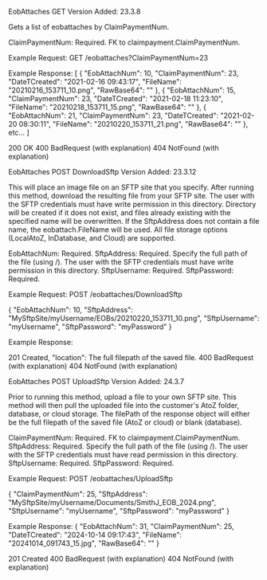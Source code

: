 EobAttaches GET
Version Added: 23.3.8

Gets a list of eobattaches by ClaimPaymentNum.

ClaimPaymentNum: Required. FK to claimpayment.ClaimPaymentNum.

Example Request:
GET /eobattaches?ClaimPaymentNum=23

Example Response:
[
{
"EobAttachNum": 10,
"ClaimPaymentNum": 23,
"DateTCreated": "2021-02-16 09:43:17",
"FileName": "20210216_153711_10.png",
"RawBase64": ""
},
{
"EobAttachNum": 15,
"ClaimPaymentNum": 23,
"DateTCreated": "2021-02-18 11:23:10",
"FileName": "20210218_153711_15.png",
"RawBase64": ""
},
{
"EobAttachNum": 21,
"ClaimPaymentNum": 23,
"DateTCreated": "2021-02-20 08:30:11",
"FileName": "20210220_153711_21.png",
"RawBase64": ""
},
etc...
]

200 OK
400 BadRequest (with explanation)
404 NotFound (with explanation)

EobAttaches POST DownloadSftp
Version Added: 23.3.12

This will place an image file on an SFTP site that you specify. After running this method, download the resulting file from your SFTP site. The user with the SFTP credentials must have write permission in this directory. Directory will be created if it does not exist, and files already existing with the specified name will be overwritten. If the SftpAddress does not contain a file name, the eobattach.FileName will be used. All file storage options (LocalAtoZ, InDatabase, and Cloud) are supported.

EobAttachNum: Required.
SftpAddress: Required. Specify the full path of the file (using /). The user with the SFTP credentials must have write permission in this directory.
SftpUsername: Required.
SftpPassword: Required.

Example Request:
POST /eobattaches/DownloadSftp

{
"EobAttachNum": 10,
"SftpAddress": "MySftpSite/myUsername/EOBs/20210220_153711_10.png",
"SftpUsername": "myUsername",
"SftpPassword": "myPassword"
}

Example Response:

201 Created, "location": The full filepath of the saved file.
400 BadRequest (with explanation)
404 NotFound (with explanation)

EobAttaches POST UploadSftp
Version Added: 24.3.7

Prior to running this method, upload a file to your own SFTP site. This method will then pull the uploaded file into the customer's AtoZ folder, database, or cloud storage. The filePath of the response object will either be the full filepath of the saved file (AtoZ or cloud) or blank (database).

ClaimPaymentNum: Required. FK to claimpayment.ClaimPaymentNum.
SftpAddress: Required. Specify the full path of the file (using /). The user with the SFTP credentials must have read permission in this directory.
SftpUsername: Required.
SftpPassword: Required.

Example Request:
POST /eobattaches/UploadSftp

{
"ClaimPaymentNum": 25,
"SftpAddress": "MySftpSite/myUsername/Documents/SmithJ_EOB_2024.png",
"SftpUsername": "myUsername",
"SftpPassword": "myPassword"
}

Example Response:
{
"EobAttachNum": 31,
"ClaimPaymentNum": 25,
"DateTCreated": "2024-10-14 09:17:43",
"FileName": "20241014_091743_15.jpg",
"RawBase64": ""
}

201 Created
400 BadRequest (with explanation)
404 NotFound (with explanation)